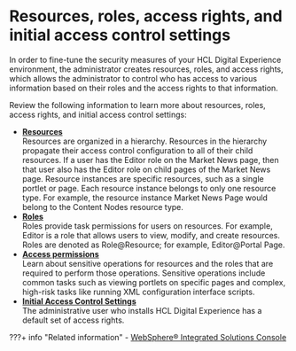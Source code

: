 # Resources, roles, access rights, and initial access control settings

In order to fine-tune the security measures of your HCL Digital Experience environment, the administrator creates resources, roles, and access rights, which allows the administrator to control who has access to various information based on their roles and the access rights to that information.

Review the following information to learn more about resources, roles, access rights, and initial access control settings:

-   **[Resources](../resources_roles/resources/)**  
Resources are organized in a hierarchy. Resources in the hierarchy propagate their access control configuration to all of their child resources. If a user has the Editor role on the Market News page, then that user also has the Editor role on child pages of the Market News page. Resource instances are specific resources, such as a single portlet or page. Each resource instance belongs to only one resource type. For example, the resource instance Market News Page would belong to the Content Nodes resource type.
-   **[Roles](../resources_roles/sec_roles.md)**  
Roles provide task permissions for users on resources. For example, Editor is a role that allows users to view, modify, and create resources. Roles are denoted as Role@Resource; for example, Editor@Portal Page.
-   **[Access permissions](../resources_roles/sec_acc_rights.md)**  
Learn about sensitive operations for resources and the roles that are required to perform those operations. Sensitive operations include common tasks such as viewing portlets on specific pages and complex, high-risk tasks like running XML configuration interface scripts.
-   **[Initial Access Control Settings](../resources_roles/init_acc_cntl_set.md)**  
The administrative user who installs HCL Digital Experience has a default set of access rights.


???+ info "Related information"
    - [WebSphere® Integrated Solutions Console](../../../../../../../deployment/manage/portal_admin_tools/WebSphere_Integrated_Solutions_Console.md)




